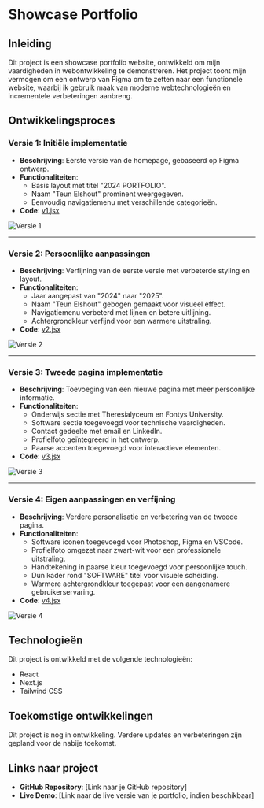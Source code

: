 # Showcase Portfolio

## Inleiding

Dit project is een showcase portfolio website, ontwikkeld om mijn vaardigheden in webontwikkeling te demonstreren. Het project toont mijn vermogen om een ontwerp van Figma om te zetten naar een functionele website, waarbij ik gebruik maak van moderne webtechnologieën en incrementele verbeteringen aanbreng.

## Ontwikkelingsproces

### Versie 1: Initiële implementatie
- **Beschrijving**: Eerste versie van de homepage, gebaseerd op Figma ontwerp.
- **Functionaliteiten**: 
  - Basis layout met titel "2024 PORTFOLIO".
  - Naam "Teun Elshout" prominent weergegeven.
  - Eenvoudig navigatiemenu met verschillende categorieën.
- **Code**: [v1.jsx](link-naar-je-v1-code)

![Versie 1](link-naar-je-v1-afbeelding)

---

### Versie 2: Persoonlijke aanpassingen
- **Beschrijving**: Verfijning van de eerste versie met verbeterde styling en layout.
- **Functionaliteiten**: 
  - Jaar aangepast van "2024" naar "2025".
  - Naam "Teun Elshout" gebogen gemaakt voor visueel effect.
  - Navigatiemenu verbeterd met lijnen en betere uitlijning.
  - Achtergrondkleur verfijnd voor een warmere uitstraling.
- **Code**: [v2.jsx](link-naar-je-v2-code)

![Versie 2](link-naar-je-v2-afbeelding)

---

### Versie 3: Tweede pagina implementatie
- **Beschrijving**: Toevoeging van een nieuwe pagina met meer persoonlijke informatie.
- **Functionaliteiten**: 
  - Onderwijs sectie met Theresialyceum en Fontys University.
  - Software sectie toegevoegd voor technische vaardigheden.
  - Contact gedeelte met email en LinkedIn.
  - Profielfoto geïntegreerd in het ontwerp.
  - Paarse accenten toegevoegd voor interactieve elementen.
- **Code**: [v3.jsx](link-naar-je-v3-code)

![Versie 3](link-naar-je-v3-afbeelding)

---

### Versie 4: Eigen aanpassingen en verfijning
- **Beschrijving**: Verdere personalisatie en verbetering van de tweede pagina.
- **Functionaliteiten**: 
  - Software iconen toegevoegd voor Photoshop, Figma en VSCode.
  - Profielfoto omgezet naar zwart-wit voor een professionele uitstraling.
  - Handtekening in paarse kleur toegevoegd voor persoonlijke touch.
  - Dun kader rond "SOFTWARE" titel voor visuele scheiding.
  - Warmere achtergrondkleur toegepast voor een aangenamere gebruikerservaring.
- **Code**: [v4.jsx](link-naar-je-v4-code)

![Versie 4](link-naar-je-v4-afbeelding)

## Technologieën

Dit project is ontwikkeld met de volgende technologieën:

- React
- Next.js
- Tailwind CSS

## Toekomstige ontwikkelingen

Dit project is nog in ontwikkeling. Verdere updates en verbeteringen zijn gepland voor de nabije toekomst.

## Links naar project

- **GitHub Repository**: [Link naar je GitHub repository]
- **Live Demo**: [Link naar de live versie van je portfolio, indien beschikbaar]
